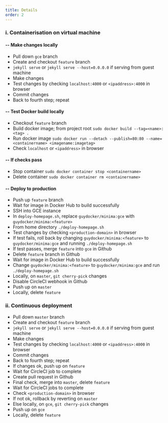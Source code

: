 ```yaml
---
title: Details
order: 2
---
```


### i. Containerisation on virtual machine

#### -- Make changes locally

- Pull down `gce` branch
- Create and checkout `feature` branch
- `jekyll serve` or `jekyll serve --host=0.0.0.0` if serving from guest machine
- Make changes
- Test changes by checking `localhost:4000` or `<ipaddress>:4000` in browser
- Commit changes
- Back to fourth step; repeat

#### -- Test Docker build locally

- Checkout `feature` branch
- Build docker image; from project root `sudo docker build --tag=<name>:<tag> .`
- Run docker image `sudo docker run --detach --publish=80:80 --name=<containername> <imagename:imagetag>`
- Check `localhost` or `<ipaddress>` in browser

#### -- If checks pass

- Stop container `sudo docker container stop <containername>`
- Delete container `sudo docker container rm <containername>`

#### -- Deploy to production

- Push up `feature` branch
- Wait for image in Docker Hub to build successfully
- SSH into GCE instance
- In `deploy-homepage.sh`, replace `guydocker/minima:gce` with
`guydocker/minima:<feature>`
- From home directory `./deploy-homepage.sh`
- Test changes by checking `<production-domain>` in browser
- If test fails, roll back by changing `guydocker/minima:<feature>`
to `guydocker/minima:gce` and running `./deploy-homepage.sh`
- If test passes, merge `feature` into `gce` in Github
- Delete `feature` branch in Github
- Wait for image in Docker Hub to build successfully
- Change `guydocker/minima:<feature>` to `guydocker/minima:gce` and run
`./deploy-homepage.sh`
- Locally, on `master`, `git cherry-pick` changes
- Disable CircleCI webhook in Github
- Push up on `master`
- Locally, delete `feature`

### ii. Continuous deployment

- Pull down `master` branch
- Create and checkout `feature` branch
- `jekyll serve` or `jekyll serve --host=0.0.0.0` if serving from guest machine
- Make changes
- Test changes by checking `localhost:4000` or `<ipaddress>:4000` in browser
- Commit changes
- Back to fourth step; repeat
- If changes ok, push up on `feature`
- Wait for CircleCI job to complete
- Create pull request in Github
- Final check, merge into `master`, delete `feature`
- Wait for CircleCI jobs to complete
- Check `<production-domain>` in browser
- If not ok, rollback by reverting on `master`
- Else locally, on `gce`, `git cherry-pick` changes
- Push up on `gce`
- Locally, delete `feature`
